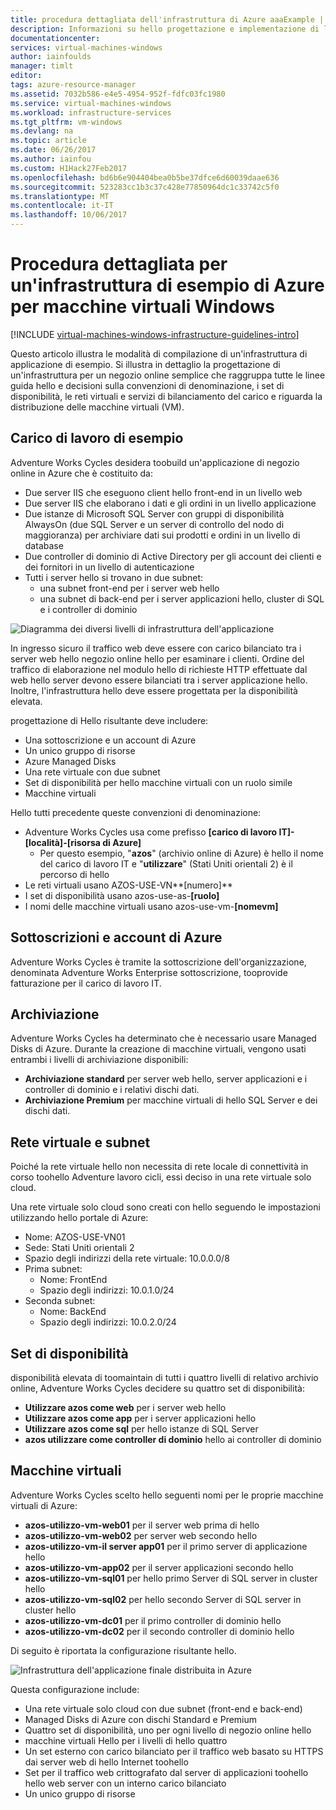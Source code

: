 ```yaml
---
title: procedura dettagliata dell'infrastruttura di Azure aaaExample | Documenti Microsoft
description: Informazioni su hello progettazione e implementazione di linee guida fondamentali per la distribuzione di un'infrastruttura di esempio in Azure.
documentationcenter: 
services: virtual-machines-windows
author: iainfoulds
manager: timlt
editor: 
tags: azure-resource-manager
ms.assetid: 7032b586-e4e5-4954-952f-fdfc03fc1980
ms.service: virtual-machines-windows
ms.workload: infrastructure-services
ms.tgt_pltfrm: vm-windows
ms.devlang: na
ms.topic: article
ms.date: 06/26/2017
ms.author: iainfou
ms.custom: H1Hack27Feb2017
ms.openlocfilehash: bd6b6e904404bea0b5be37dfce6d60039daae636
ms.sourcegitcommit: 523283cc1b3c37c428e77850964dc1c33742c5f0
ms.translationtype: MT
ms.contentlocale: it-IT
ms.lasthandoff: 10/06/2017
---
```

# <a name="example-azure-infrastructure-walkthrough-for-windows-vms"></a>Procedura dettagliata per un'infrastruttura di esempio di Azure per macchine virtuali Windows

[!INCLUDE [virtual-machines-windows-infrastructure-guidelines-intro](../../../includes/virtual-machines-windows-infrastructure-guidelines-intro.md)]

Questo articolo illustra le modalità di compilazione di un'infrastruttura di applicazione di esempio. Si illustra in dettaglio la progettazione di un'infrastruttura per un negozio online semplice che raggruppa tutte le linee guida hello e decisioni sulla convenzioni di denominazione, i set di disponibilità, le reti virtuali e servizi di bilanciamento del carico e riguarda la distribuzione delle macchine virtuali (VM).

## <a name="example-workload"></a>Carico di lavoro di esempio
Adventure Works Cycles desidera toobuild un'applicazione di negozio online in Azure che è costituito da:

* Due server IIS che eseguono client hello front-end in un livello web
* Due server IIS che elaborano i dati e gli ordini in un livello applicazione
* Due istanze di Microsoft SQL Server con gruppi di disponibilità AlwaysOn (due SQL Server e un server di controllo del nodo di maggioranza) per archiviare dati sui prodotti e ordini in un livello di database
* Due controller di dominio di Active Directory per gli account dei clienti e dei fornitori in un livello di autenticazione
* Tutti i server hello si trovano in due subnet:
  * una subnet front-end per i server web hello 
  * una subnet di back-end per i server applicazioni hello, cluster di SQL e i controller di dominio

![Diagramma dei diversi livelli di infrastruttura dell'applicazione](./media/infrastructure-example/example-tiers.png)

In ingresso sicuro il traffico web deve essere con carico bilanciato tra i server web hello negozio online hello per esaminare i clienti. Ordine del traffico di elaborazione nel modulo hello di richieste HTTP effettuate dal web hello server devono essere bilanciati tra i server applicazione hello. Inoltre, l'infrastruttura hello deve essere progettata per la disponibilità elevata.

progettazione di Hello risultante deve includere:

* Una sottoscrizione e un account di Azure
* Un unico gruppo di risorse
* Azure Managed Disks
* Una rete virtuale con due subnet
* Set di disponibilità per hello macchine virtuali con un ruolo simile
* Macchine virtuali

Hello tutti precedente queste convenzioni di denominazione:

* Adventure Works Cycles usa come prefisso **[carico di lavoro IT]-[località]-[risorsa di Azure]**
  * Per questo esempio, "**azos**" (archivio online di Azure) è hello il nome del carico di lavoro IT e "**utilizzare**" (Stati Uniti orientali 2) è il percorso di hello
* Le reti virtuali usano AZOS-USE-VN**[numero]**
* I set di disponibilità usano azos-use-as-**[ruolo]**
* I nomi delle macchine virtuali usano azos-use-vm-**[nomevm]**

## <a name="azure-subscriptions-and-accounts"></a>Sottoscrizioni e account di Azure
Adventure Works Cycles è tramite la sottoscrizione dell'organizzazione, denominata Adventure Works Enterprise sottoscrizione, tooprovide fatturazione per il carico di lavoro IT.

## <a name="storage"></a>Archiviazione
Adventure Works Cycles ha determinato che è necessario usare Managed Disks di Azure. Durante la creazione di macchine virtuali, vengono usati entrambi i livelli di archiviazione disponibili:

* **Archiviazione standard** per server web hello, server applicazioni e i controller di dominio e i relativi dischi dati.
* **Archiviazione Premium** per macchine virtuali di hello SQL Server e dei dischi dati.

## <a name="virtual-network-and-subnets"></a>Rete virtuale e subnet
Poiché la rete virtuale hello non necessita di rete locale di connettività in corso toohello Adventure lavoro cicli, essi deciso in una rete virtuale solo cloud.

Una rete virtuale solo cloud sono creati con hello seguendo le impostazioni utilizzando hello portale di Azure:

* Nome: AZOS-USE-VN01
* Sede: Stati Uniti orientali 2
* Spazio degli indirizzi della rete virtuale: 10.0.0.0/8
* Prima subnet:
  * Nome: FrontEnd
  * Spazio degli indirizzi: 10.0.1.0/24
* Seconda subnet:
  * Nome: BackEnd
  * Spazio degli indirizzi: 10.0.2.0/24

## <a name="availability-sets"></a>Set di disponibilità
disponibilità elevata di toomaintain di tutti i quattro livelli di relativo archivio online, Adventure Works Cycles decidere su quattro set di disponibilità:

* **Utilizzare azos come web** per i server web hello
* **Utilizzare azos come app** per i server applicazioni hello
* **Utilizzare azos come sql** per hello istanze di SQL Server
* **azos utilizzare come controller di dominio** hello ai controller di dominio

## <a name="virtual-machines"></a>Macchine virtuali
Adventure Works Cycles scelto hello seguenti nomi per le proprie macchine virtuali di Azure:

* **azos-utilizzo-vm-web01** per il server web prima di hello
* **azos-utilizzo-vm-web02** per server web secondo hello
* **azos-utilizzo-vm-il server app01** per il primo server di applicazione hello
* **azos-utilizzo-vm-app02** per il server applicazioni secondo hello
* **azos-utilizzo-vm-sql01** per hello primo Server di SQL server in cluster hello
* **azos-utilizzo-vm-sql02** per hello secondo Server di SQL server in cluster hello
* **azos-utilizzo-vm-dc01** per il primo controller di dominio hello
* **azos-utilizzo-vm-dc02** per il secondo controller di dominio hello

Di seguito è riportata la configurazione risultante hello.

![Infrastruttura dell'applicazione finale distribuita in Azure](./media/infrastructure-example/example-config.png)

Questa configurazione include:

* Una rete virtuale solo cloud con due subnet (front-end e back-end)
* Managed Disks di Azure con dischi Standard e Premium
* Quattro set di disponibilità, uno per ogni livello di negozio online hello
* macchine virtuali Hello per i livelli di hello quattro
* Un set esterno con carico bilanciato per il traffico web basato su HTTPS dai server web di hello Internet toohello
* Set per il traffico web crittografato dal server di applicazioni toohello hello web server con un interno carico bilanciato
* Un unico gruppo di risorse